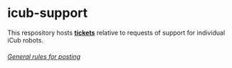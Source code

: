 # icub-support
This respository hosts [**tickets**](https://github.com/robotology/icub-support/issues) relative to requests of support for individual iCub robots.

###### [General rules for posting](https://github.com/robotology/icub-support/blob/master/.github/CONTRIBUTING.md)
